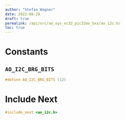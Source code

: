 ```yaml
---
author: "Stefan Wagner"
date: 2022-08-29
draft: true
permalink: /api/src/ao_sys_xc32_pic32mx_5xx/ao_i2c.h/
toc: true
---
```


# Constants

## `AO_I2C_BRG_BITS`

```c
#define AO_I2C_BRG_BITS (12)
```

# Include Next

```c
#include_next <ao_i2c.h>
```
